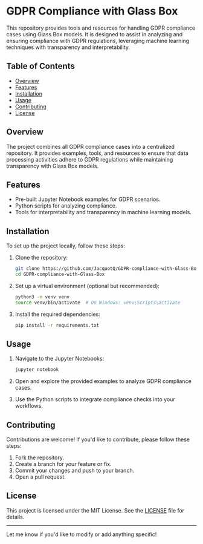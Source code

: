 

# GDPR Compliance with Glass Box

This repository provides tools and resources for handling GDPR compliance cases using Glass Box models. It is designed to assist in analyzing and ensuring compliance with GDPR regulations, leveraging machine learning techniques with transparency and interpretability.

## Table of Contents

- [Overview](#overview)
- [Features](#features)
- [Installation](#installation)
- [Usage](#usage)
- [Contributing](#contributing)
- [License](#license)

## Overview

The project combines all GDPR compliance cases into a centralized repository. It provides examples, tools, and resources to ensure that data processing activities adhere to GDPR regulations while maintaining transparency with Glass Box models.

## Features

- Pre-built Jupyter Notebook examples for GDPR scenarios.
- Python scripts for analyzing compliance.
- Tools for interpretability and transparency in machine learning models.

## Installation

To set up the project locally, follow these steps:

1. Clone the repository:
   ```bash
   git clone https://github.com/JacquotQ/GDPR-compliance-with-Glass-Box.git
   cd GDPR-compliance-with-Glass-Box
   ```

2. Set up a virtual environment (optional but recommended):
   ```bash
   python3 -m venv venv
   source venv/bin/activate  # On Windows: venv\Scripts\activate
   ```

3. Install the required dependencies:
   ```bash
   pip install -r requirements.txt
   ```

## Usage

1. Navigate to the Jupyter Notebooks:
   ```bash
   jupyter notebook
   ```

2. Open and explore the provided examples to analyze GDPR compliance cases.

3. Use the Python scripts to integrate compliance checks into your workflows.

## Contributing

Contributions are welcome! If you'd like to contribute, please follow these steps:

1. Fork the repository.
2. Create a branch for your feature or fix.
3. Commit your changes and push to your branch.
4. Open a pull request.

## License

This project is licensed under the MIT License. See the [LICENSE](LICENSE) file for details.

---

Let me know if you'd like to modify or add anything specific!
